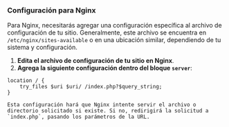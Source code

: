 ### Configuración para Nginx

Para Nginx, necesitarás agregar una configuración específica al archivo de configuración de tu sitio. Generalmente, este archivo se encuentra en `/etc/nginx/sites-available` o en una ubicación similar, dependiendo de tu sistema y configuración.

1.  **Edita el archivo de configuración de tu sitio en Nginx**.
2.  **Agrega la siguiente configuración dentro del bloque `server`**:

```
location / {
    try_files $uri $uri/ /index.php?$query_string;
}
```

    Esta configuración hará que Nginx intente servir el archivo o directorio solicitado si existe. Si no, redirigirá la solicitud a `index.php`, pasando los parámetros de la URL.
